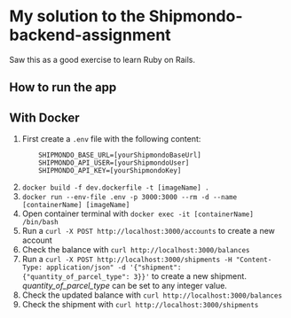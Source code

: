 # My solution to the Shipmondo-backend-assignment
Saw this as a good exercise to learn Ruby on Rails.

## How to run the app

## With Docker
1. First create a `.env` file with the following content:
    ```
        SHIPMONDO_BASE_URL=[yourShipmondoBaseUrl] 
        SHIPMONDO_API_USER=[yourShipmondoUser] 
        SHIPMONDO_API_KEY=[yourShipmondoKey]
    ```
2. `docker build -f dev.dockerfile -t [imageName] .`
3. `docker run --env-file .env -p 3000:3000 --rm -d --name [containerName] [imageName]`
4. Open container terminal with `docker exec -it [containerName] /bin/bash`
5. Run a `curl -X POST http://localhost:3000/accounts` to create a new account
6. Check the balance with `curl http://localhost:3000/balances`
7. Run a `curl -X POST http://localhost:3000/shipments -H "Content-Type: application/json" -d '{"shipment": {"quantity_of_parcel_type": 3}}'` to create a new shipment. *quantity_of_parcel_type* can be set to any integer value.
8. Check the updated balance with `curl http://localhost:3000/balances`
9. Check the shipment with `curl http://localhost:3000/shipments`
